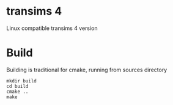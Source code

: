 # transims 4
Linux compatible transims 4 version

# Build

Building is traditional for cmake, running from sources directory

	mkdir build
	cd build
	cmake ..
	make
